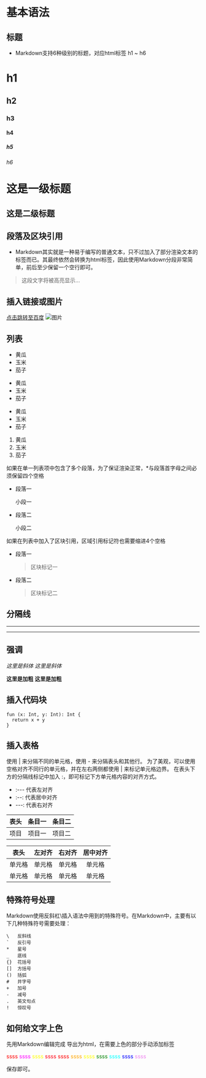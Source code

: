 # 基本语法
##  标题
- Markdown支持6种级别的标题，对应html标签 h1 ~ h6

# h1
## h2
### h3
#### h4
##### h5
###### h6
这是一级标题
===
这是二级标题
---

## 段落及区块引用
- Markdown其实就是一种易于编写的普通文本，只不过加入了部分渲染文本的标签而已。其最终依然会转换为html标签，因此使用Markdown分段非常简单，前后至少保留一个空行即可。

> 这段文字将被高亮显示...

## 插入链接或图片

[点击跳转至百度](http://www.baidu.com)
![图片](https://upload-images.jianshu.io/upload_images/703764-605e3cc2ecb664f6.jpg?imageMogr2/auto-orient/strip%7CimageView2/2/w/1240)


## 列表
* 黄瓜
* 玉米
* 茄子

+ 黄瓜
+ 玉米
+ 茄子

- 黄瓜
- 玉米
- 茄子

1. 黄瓜
2. 玉米
3. 茄子

如果在单一列表项中包含了多个段落，为了保证渲染正常，*与段落首字母之间必须保留四个空格
*    段落一

     小段一
*    段落二

     小段二

如果在列表中加入了区块引用，区域引用标记符也需要缩进4个空格
* 段落一
    > 区块标记一
* 段落二
    > 区块标记二


## 分隔线
***
---

## 强调
*这里是斜体*
_这里是斜体_

**这里是加粗**
__这里是加粗__

## 插入代码块
```
fun (x: Int, y: Int): Int {
  return x + y
}
```

## 插入表格
使用 | 来分隔不同的单元格，使用 - 来分隔表头和其他行。
为了美观，可以使用空格对齐不同行的单元格，并在左右两侧都使用 | 来标记单元格边界。
在表头下方的分隔线标记中加入 :，即可标记下方单元格内容的对齐方式。
- :--- 代表左对齐
- :--: 代表居中对齐
- ---: 代表右对齐

表头|条目一|条目二
:---:|:---:|:---:
项目|项目一|项目二

| 表头 | 左对齐 | 右对齐 | 居中对齐 |
| ---- | :---- | ----: | :----: |
| 单元格| 单元格 | 单元格 | 单元格 |
| 单元格| 单元格 | 单元格 | 单元格 |




## 特殊符号处理
Markdown使用反斜杠\插入语法中用到的特殊符号。在Markdown中，主要有以下几种特殊符号需要处理：
```
\   反斜线
`   反引号
*   星号
_   底线
{}  花括号
[]  方括号
()  括弧
#   井字号
+   加号
-   减号
.   英文句点
!   惊叹号
```

## 如何给文字上色
先用Markdown编辑完成
导出为html，在需要上色的部分手动添加标签

<font color='#ff0000'>ssss</font>
<font color='#ff00ff'>ssss</font>
<font color='#fffc00'>ssss</font>
<font color='#ff0013'>ssss</font>
<font color='red'>ssss</font>
<font color='orange'>ssss</font>
<font color='yellow'>ssss</font>
<font color='green'>ssss</font>
<font color='Cyan'>ssss</font>
<font color='blue'>ssss</font>
<font color='violet'>ssss</font>

保存即可。

